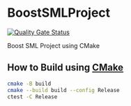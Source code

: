 # BoostSMLProject

[![Quality Gate Status](https://sonarcloud.io/api/project_badges/measure?project=xorz57_BoostSMLProject&metric=alert_status)](https://sonarcloud.io/summary/new_code?id=xorz57_BoostSMLProject)

Boost SML Project using CMake

## How to Build using [CMake](https://cmake.org/)

```bash
cmake -B build
cmake --build build --config Release
ctest -C Release
```
